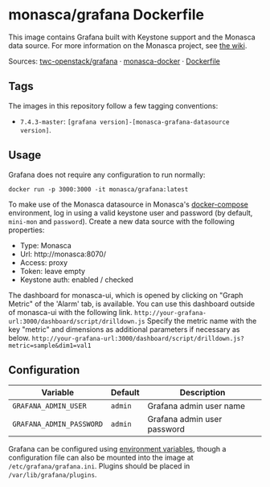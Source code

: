 monasca/grafana Dockerfile
==========================

This image contains Grafana built with Keystone support and the Monasca data
source. For more information on the Monasca project, see [the wiki][1].

Sources: [twc-openstack/grafana][2] &middot; [monasca-docker][3] &middot; [Dockerfile][4]

Tags
----

The images in this repository follow a few tagging conventions:

 * `7.4.3-master`: `[grafana version]-[monasca-grafana-datasource version]`.

Usage
-----

Grafana does not require any configuration to run normally:

    docker run -p 3000:3000 -it monasca/grafana:latest

To make use of the Monasca datasource in Monasca's [docker-compose][5]
environment, log in using a valid keystone user and password (by default,
`mini-mon` and `password`). Create a new data source with the following
properties:

 * Type: Monasca
 * Url: http://monasca:8070/
 * Access: proxy
 * Token: leave empty
 * Keystone auth: enabled / checked

The dashboard for monasca-ui, which is opened by clicking on "Graph Metric"
of the 'Alarm' tab, is available. You can use this dashboard outside of monasca-ui
with the following link.
`http://your-grafana-url:3000/dashboard/script/drilldown.js`
Specify the metric name with the key "metric" and dimensions as additional
parameters if necessary as below.
`http://your-grafana-url:3000/dashboard/script/drilldown.js?metric=sample&dim1=val1`

Configuration
-------------

| Variable                 | Default | Description                     |
|--------------------------|---------|---------------------------------|
| `GRAFANA_ADMIN_USER`     | `admin` | Grafana admin user name         |
| `GRAFANA_ADMIN_PASSWORD` | `admin` | Grafana admin user password     |

Grafana can be configured using [environment variables][7], though a
configuration file can also be mounted into the image at
`/etc/grafana/grafana.ini`. Plugins should be placed in
`/var/lib/grafana/plugins`.

[1]: https://wiki.openstack.org/wiki/Monasca
[2]: https://github.com/twc-openstack/grafana/tree/master-keystone
[3]: https://github.com/hpcloud-mon/monasca-docker/
[4]: https://github.com/hpcloud-mon/monasca-docker/blob/master/grafana/Dockerfile
[5]: https://github.com/hpcloud-mon/monasca-docker/blob/master/README.md
[6]: https://github.com/hpcloud-mon/monasca-docker/tree/master/k8s
[7]: http://docs.grafana.org/installation/configuration/#using-environment-variables
